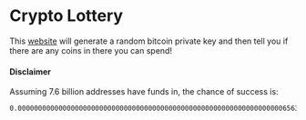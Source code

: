 # Crypto Lottery

This [website](https://threesquared.github.io/crypto-lottery/) will generate a random bitcoin private key and then tell you if there are any coins in there you can spend!

#### Disclaimer
Assuming 7.6 billion addresses have funds in, the chance of success is:
```
0.0000000000000000000000000000000000000000000000000000000000000000065634881018717779152936274157283036740481602769715738
```
